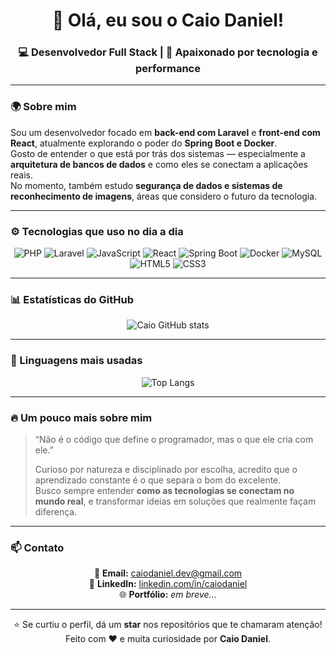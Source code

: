 <!-- Banner principal -->
<h1 align="center">👋 Olá, eu sou o <strong>Caio Daniel</strong>!</h1>
<h3 align="center">💻 Desenvolvedor Full Stack | 🚀 Apaixonado por tecnologia e performance</h3>

---

### 🌍 Sobre mim
Sou um desenvolvedor focado em **back-end com Laravel** e **front-end com React**, atualmente explorando o poder do **Spring Boot e Docker**.  
Gosto de entender o que está por trás dos sistemas — especialmente a **arquitetura de bancos de dados** e como eles se conectam a aplicações reais.  
No momento, também estudo **segurança de dados e sistemas de reconhecimento de imagens**, áreas que considero o futuro da tecnologia.

---

### ⚙️ Tecnologias que uso no dia a dia
<div align="center">

<!-- Ícones das linguagens -->
![PHP](https://img.shields.io/badge/PHP-777BB4?style=for-the-badge&logo=php&logoColor=white)
![Laravel](https://img.shields.io/badge/Laravel-FF2D20?style=for-the-badge&logo=laravel&logoColor=white)
![JavaScript](https://img.shields.io/badge/JavaScript-F7DF1E?style=for-the-badge&logo=javascript&logoColor=black)
![React](https://img.shields.io/badge/React-20232A?style=for-the-badge&logo=react&logoColor=61DAFB)
![Spring Boot](https://img.shields.io/badge/Spring%20Boot-6DB33F?style=for-the-badge&logo=springboot&logoColor=white)
![Docker](https://img.shields.io/badge/Docker-2496ED?style=for-the-badge&logo=docker&logoColor=white)
![MySQL](https://img.shields.io/badge/MySQL-005C84?style=for-the-badge&logo=mysql&logoColor=white)
![HTML5](https://img.shields.io/badge/HTML5-E34F26?style=for-the-badge&logo=html5&logoColor=white)
![CSS3](https://img.shields.io/badge/CSS3-1572B6?style=for-the-badge&logo=css3&logoColor=white)

</div>

---

### 📊 Estatísticas do GitHub
<div align="center">

![Caio GitHub stats](https://github-readme-stats.vercel.app/api?username=CaioSouzx00&show_icons=true&theme=radical&hide_border=true&border_radius=10)

</div>

---

### 🧠 Linguagens mais usadas
<div align="center">

![Top Langs](https://github-readme-stats.vercel.app/api/top-langs/?username=CaioSouzx00&layout=pie&theme=radical&hide_border=true&border_radius=10)

</div>

---

### 🔥 Um pouco mais sobre mim
> “Não é o código que define o programador, mas o que ele cria com ele.”  
>  
> Curioso por natureza e disciplinado por escolha, acredito que o aprendizado constante é o que separa o bom do excelente.  
> Busco sempre entender **como as tecnologias se conectam no mundo real**, e transformar ideias em soluções que realmente façam diferença.

---

### 📫 Contato
<div align="center">

📧 **Email:** [caiodaniel.dev@gmail.com](mailto:caiodaniel.dev@gmail.com)  
💼 **LinkedIn:** [linkedin.com/in/caiodaniel](https://www.linkedin.com/in/caiodaniel)  
🌐 **Portfólio:** *em breve...*

</div>

---

<div align="center">
  
⭐ Se curtiu o perfil, dá um <b>star</b> nos repositórios que te chamaram atenção!  
Feito com ❤️ e muita curiosidade por <b>Caio Daniel</b>.

</div>
